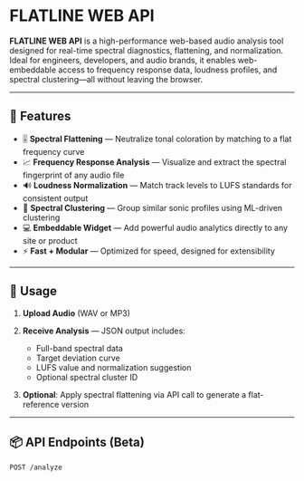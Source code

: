 # FLATLINE WEB API

**FLATLINE WEB API** is a high-performance web-based audio analysis tool designed for real-time spectral diagnostics, flattening, and normalization. Ideal for engineers, developers, and audio brands, it enables web-embeddable access to frequency response data, loudness profiles, and spectral clustering—all without leaving the browser.

---

## 🔧 Features

- 🎚️ **Spectral Flattening** — Neutralize tonal coloration by matching to a flat frequency curve
- 📈 **Frequency Response Analysis** — Visualize and extract the spectral fingerprint of any audio file
- 🔊 **Loudness Normalization** — Match track levels to LUFS standards for consistent output
- 🧠 **Spectral Clustering** — Group similar sonic profiles using ML-driven clustering
- 💻 **Embeddable Widget** — Add powerful audio analytics directly to any site or product
- ⚡ **Fast + Modular** — Optimized for speed, designed for extensibility

---

## 🚀 Usage

1. **Upload Audio** (WAV or MP3)
2. **Receive Analysis** — JSON output includes:
   - Full-band spectral data
   - Target deviation curve
   - LUFS value and normalization suggestion
   - Optional spectral cluster ID

3. **Optional**: Apply spectral flattening via API call to generate a flat-reference version

---

## 📦 API Endpoints (Beta)

```http
POST /analyze
